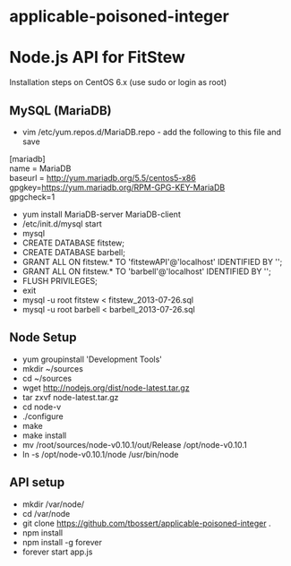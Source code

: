 applicable-poisoned-integer
===========================

# Node.js API for FitStew #

Installation steps on CentOS 6.x  (use sudo or login as root)

## MySQL (MariaDB) ##
- vim /etc/yum.repos.d/MariaDB.repo  -  add the following to this file and save

[mariadb]   
name = MariaDB   
baseurl = http://yum.mariadb.org/5.5/centos5-x86   
gpgkey=https://yum.mariadb.org/RPM-GPG-KEY-MariaDB   
gpgcheck=1 

- yum install MariaDB-server MariaDB-client
- /etc/init.d/mysql start
- mysql 
- CREATE DATABASE fitstew;
- CREATE DATABASE barbell;
- GRANT ALL ON fitstew.* TO 'fitstewAPI'@'localhost' IDENTIFIED BY '<password>';
- GRANT ALL ON fitstew.* TO 'barbell'@'localhost' IDENTIFIED BY '<password>';
- FLUSH PRIVILEGES;
- exit
- mysql -u root fitstew < fitstew_2013-07-26.sql
- mysql -u root barbell < barbell_2013-07-26.sql

## Node Setup ##
- yum groupinstall 'Development Tools'
- mkdir ~/sources
- cd ~/sources
- wget http://nodejs.org/dist/node-latest.tar.gz
- tar zxvf node-latest.tar.gz
- cd node-v<TAB>
- ./configure
- make
- make install
- mv /root/sources/node-v0.10.1/out/Release /opt/node-v0.10.1
- ln -s /opt/node-v0.10.1/node /usr/bin/node

## API setup ##
- mkdir /var/node/
- cd /var/node
- git clone https://github.com/tbossert/applicable-poisoned-integer .
- npm install
- npm install -g forever
- forever start app.js
